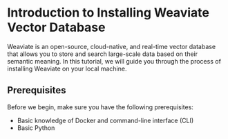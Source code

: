 # Introduction to Installing Weaviate Vector Database

Weaviate is an open-source, cloud-native, and real-time vector database that allows you to store and search large-scale data based on their semantic meaning. In this tutorial, we will guide you through the process of installing Weaviate on your local machine.

## Prerequisites

Before we begin, make sure you have the following prerequisites:

- Basic knowledge of Docker and command-line interface (CLI)
- Basic Python


